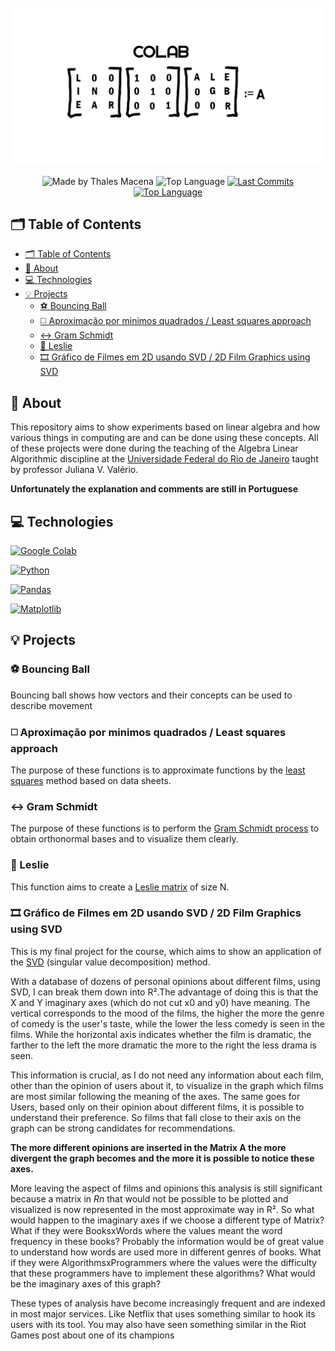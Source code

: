 <div align="center">
  <br />
  <img src=".github/banner.svg" width="546" alt="Colab Linear Algebra" />
  <br />
  <p>
    <img src="https://img.shields.io/badge/made%20by-Thales%20Macena-2D325E?labelColor=F0DB4F&style=for-the-badge&logo=visual-studio-code&logoColor=2D325E" alt="Made by Thales Macena">
    <img alt="Top Language" src="https://img.shields.io/github/languages/top/thalesmacena/Colab-linear-algebra?color=2D325E&labelColor=F0DB4F&style=for-the-badge&logo=python&logoColor=2D325E">
    <a href="https://github.com/thalesmacena/Colab-linear-algebra/commits/master">
      <img alt="Last Commits" src="https://img.shields.io/github/last-commit/thalesmacena/Colab-linear-algebra?color=2D325E&labelColor=F0DB4F&style=for-the-badge&logo=github&logoColor=2D325E">
    </a>
<a href="https://github.com/thalesmacena/Colab-linear-algebra/issues"><img alt="Top Language" src="https://img.shields.io/github/issues-raw/thalesmacena/Colab-linear-algebra?color=2D325E&labelColor=F0DB4F&style=for-the-badge&logo=github&logoColor=2D325E"></a>
  </p>
</div>

## 🗂 Table of Contents
- [🗂 Table of Contents](#-table-of-contents)
- [📑 About](#-about)
- [💻 Technologies](#-technologies)
- [💡 Projects](#-projects)
  - [⚽ Bouncing Ball](#-bouncing-ball)
  - [◻️ Aproximação por minimos quadrados / Least squares approach](#️-aproximação-por-minimos-quadrados--least-squares-approach)
  - [↔️ Gram Schmidt](#️-gram-schmidt)
  - [🐋 Leslie](#-leslie)
  - [🎞️ Gráfico de Filmes em 2D usando SVD / 2D Film Graphics using SVD](#️-gráfico-de-filmes-em-2d-usando-svd--2d-film-graphics-using-svd)
  
  
## 📑 About

This repository aims to show experiments based on linear algebra and how various things in computing are and can be done using these concepts. All of these projects were done during the teaching of the Algebra Linear Algorithmic discipline at the [Universidade Federal do Rio de Janeiro](https://ufrj.br/en/) taught by professor Juliana V. Valério.

**Unfortunately the explanation and comments are still in Portuguese**

## 💻 Technologies

<a href="https://colab.research.google.com/"><img src="https://img.shields.io/badge/-Google%20Colaboratory-2D325E?labelColor=F0DB4F&style=for-the-badge&logo=google-colab&logoColor=2D325E" alt="Google Colab"></a>

<a href="https://www.python.org/"><img src="https://img.shields.io/badge/-Python-2D325E?labelColor=F0DB4F&style=for-the-badge&logo=python&logoColor=2D325E" alt="Python"></a>

<a href="https://pandas.pydata.org/"><img src="https://img.shields.io/badge/-Pandas-2D325E?labelColor=F0DB4F&style=for-the-badge&logo=pandas&logoColor=2D325E" alt="Pandas"></a>

<a href="https://matplotlib.org/"><img src="https://img.shields.io/badge/-matplotlib-2D325E?labelColor=F0DB4F&style=for-the-badge&logo=python&logoColor=2D325E" alt="Matplotlib"></a>

## 💡 Projects

### ⚽ Bouncing Ball

Bouncing ball shows how vectors and their concepts can be used to describe movement

### ◻️ Aproximação por minimos quadrados / Least squares approach

The purpose of these functions is to approximate functions by the [least squares](https://en.wikipedia.org/wiki/Least_squares) method based on data sheets.

### ↔️ Gram Schmidt

The purpose of these functions is to perform the [Gram Schmidt process](https://en.wikipedia.org/wiki/Gram%E2%80%93Schmidt_process) to obtain orthonormal bases and to visualize them clearly.

### 🐋 Leslie
This function aims to create a [Leslie matrix](https://en.wikipedia.org/wiki/Leslie_matrix) of size N.

### 🎞️ Gráfico de Filmes em 2D usando SVD / 2D Film Graphics using SVD

This is my final project for the course, which aims to show an application of the [SVD](https://en.wikipedia.org/wiki/Singular_value_decomposition) (singular value decomposition) method. 

With a database of dozens of personal opinions about different films, using SVD, I can break them down into R².The advantage of doing this is that the X and Y imaginary axes (which do not cut x0 and y0) have meaning. The vertical corresponds to the mood of the films, the higher the more the genre of comedy is the user's taste, while the lower the less comedy is seen in the films. While the horizontal axis indicates whether the film is dramatic, the farther to the left the more dramatic the more to the right the less drama is seen.

This information is crucial, as I do not need any information about each film, other than the opinion of users about it, to visualize in the graph which films are most similar following the meaning of the axes. The same goes for Users, based only on their opinion about different films, it is possible to understand their preference. So films that fall close to their axis on the graph can be strong candidates for recommendations.

**The more different opinions are inserted in the Matrix A the more divergent the graph becomes and the more it is possible to notice these axes.**

More leaving the aspect of films and opinions this analysis is still significant because a matrix in *Rn* that would not be possible to be plotted and visualized is now represented in the most approximate way in R². So what would happen to the imaginary axes if we choose a different type of Matrix? What if they were BooksxWords where the values meant the word frequency in these books? Probably the information would be of great value to understand how words are used more in different genres of books. What if they were AlgorithmsxProgrammers where the values were the difficulty that these programmers have to implement these algorithms? What would be the imaginary axes of this graph?

These types of analysis have become increasingly frequent and are indexed in most major services. Like Netflix that uses something similar to hook its users with its tool. You may also have seen something similar in the Riot Games post about one of its champions



